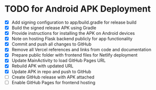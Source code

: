 # TODO for Android APK Deployment

- [x] Add signing configuration to app/build.gradle for release build
- [x] Build the signed release APK using Gradle
- [x] Provide instructions for installing the APK on Android devices
- [x] Note on hosting Flask backend publicly for app functionality
- [x] Commit and push all changes to GitHub
- [x] Remove all Vercel references and links from code and documentation
- [x] Prepare public folder with frontend files for Netlify deployment
- [x] Update MainActivity to load GitHub Pages URL
- [x] Rebuild APK with updated URL
- [x] Update APK in repo and push to GitHub
- [ ] Create GitHub release with APK attached
- [ ] Enable GitHub Pages for frontend hosting
